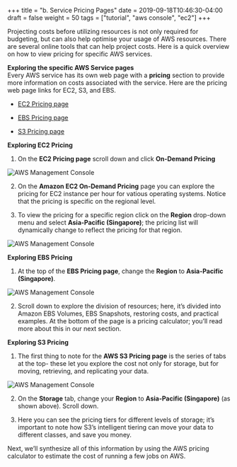 +++
title = "b. Service Pricing Pages"
date = 2019-09-18T10:46:30-04:00
draft = false
weight = 50
tags = ["tutorial", "aws console", "ec2"]
+++

Projecting costs before utilizing resources is not only required for budgeting, but can also help optimise your usage of AWS resources. There are several online tools that can help project costs. Here is a quick overview on how to view pricing for specific AWS services.

**Exploring the specific AWS Service pages**  
Every AWS service has its own web page with a **pricing** section to provide more information on costs associated with the service. Here are the pricing web page links for EC2, S3, and EBS. 


- [EC2 Pricing page](https://aws.amazon.com/ec2/pricing/)  

- [EBS Pricing page](https://aws.amazon.com/ebs/pricing/)  

- [S3 Pricing page](https://aws.amazon.com/s3/pricing/)  

**Exploring EC2 Pricing**  

1.  On the **EC2 Pricing page** scroll down and click **On-Demand Pricing**  

![AWS Management Console](/images/hpc-aws-parallelcluster-workshop/OnDemandPricing.png)  

2.  On the **Amazon EC2 On-Demand Pricing** page you can explore the pricing for EC2 instance per hour for vatious operating systems. Notice that the pricing is specific on the regional level.  

3.  To view the pricing for a specific region click on the **Region** drop-down menu and select **Asia-Pacific (Singapore)**; the pricing list will dynamically change to reflect the pricing for that region.  

![AWS Management Console](/images/hpc-aws-parallelcluster-workshop/OnDemandPricingRegion.png)  
  
  
**Exploring EBS Pricing**  

1.  At the top of the **EBS Pricing page**, change the **Region** to **Asia-Pacific (Singapore)**.

![AWS Management Console](/images/hpc-aws-parallelcluster-workshop/OnDemandPricingRegion_EBS.png)  
 
2.  Scroll down to explore the division of resources; here, it’s divided into Amazon EBS Volumes, EBS Snapshots, restoring costs, and practical examples. At the bottom of the page is a pricing calculator; you’ll read more about this in our next section.   
  
  
**Exploring S3 Pricing** 
 
1.  The first thing to note for the **AWS S3 Pricing page** is the series of tabs at the top- these let you explore the cost not only for storage, but for moving, retrieving, and replicating your data.  

![AWS Management Console](/images/hpc-aws-parallelcluster-workshop/OnDemandPricingRegion_S3.png)

2.  On the **Storage** tab, change your **Region** to **Asia-Pacific (Singapore)** (as shown above). Scroll down. 
 
3.  Here you can see the pricing tiers for different levels of storage; it’s important to note how S3’s intelligent tiering can move your data to different classes, and save you money.  
 
   
Next, we’ll synthesize all of this information by using the AWS pricing calculator to estimate the cost of running a few jobs on AWS. 
